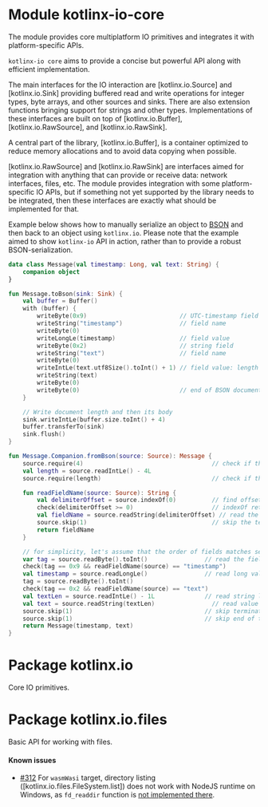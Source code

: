 # Module kotlinx-io-core

The module provides core multiplatform IO primitives and integrates it with platform-specific APIs.

`kotlinx-io core` aims to provide a concise but powerful API along with efficient implementation.

The main interfaces for the IO interaction are [kotlinx.io.Source] and [kotlinx.io.Sink] providing buffered read and 
write operations for integer types, byte arrays, and other sources and sinks. There are also extension functions
bringing support for strings and other types. 
Implementations of these interfaces are built on top of [kotlinx.io.Buffer], [kotlinx.io.RawSource],
and [kotlinx.io.RawSink].

A central part of the library, [kotlinx.io.Buffer], is a container optimized to reduce memory allocations and to avoid
data copying when possible.

[kotlinx.io.RawSource] and [kotlinx.io.RawSink] are interfaces aimed for integration with anything that can provide 
or receive data: network interfaces, files, etc. The module provides integration with some platform-specific IO APIs,
but if something not yet supported by the library needs to be integrated, then these interfaces are exactly what should 
be implemented for that.

Example below shows how to manually serialize an object to [BSON](https://bsonspec.org/spec.html) 
and then back to an object using `kotlinx.io`. Please note that the example aimed to show `kotlinx-io` API in action,
rather than to provide a robust BSON-serialization.
```kotlin
data class Message(val timestamp: Long, val text: String) {
    companion object
}

fun Message.toBson(sink: Sink) {
    val buffer = Buffer()
    with (buffer) {
        writeByte(0x9)                          // UTC-timestamp field
        writeString("timestamp")                // field name
        writeByte(0)
        writeLongLe(timestamp)                  // field value
        writeByte(0x2)                          // string field
        writeString("text")                     // field name
        writeByte(0)
        writeIntLe(text.utf8Size().toInt() + 1) // field value: length followed by the string
        writeString(text)
        writeByte(0)
        writeByte(0)                            // end of BSON document
    }

    // Write document length and then its body
    sink.writeIntLe(buffer.size.toInt() + 4)
    buffer.transferTo(sink)
    sink.flush()
}

fun Message.Companion.fromBson(source: Source): Message {
    source.require(4)                                    // check if the source contains length
    val length = source.readIntLe() - 4L
    source.require(length)                               // check if the source contains the whole message

    fun readFieldName(source: Source): String {
        val delimiterOffset = source.indexOf(0)          // find offset of the 0-byte terminating the name
        check(delimiterOffset >= 0)                      // indexOf return -1 if value not found
        val fieldName = source.readString(delimiterOffset) // read the string until terminator
        source.skip(1)                                   // skip the terminator
        return fieldName
    }

    // for simplicity, let's assume that the order of fields matches serialization order
    var tag = source.readByte().toInt()                // read the field type
    check(tag == 0x9 && readFieldName(source) == "timestamp")
    val timestamp = source.readLongLe()                // read long value
    tag = source.readByte().toInt()
    check(tag == 0x2 && readFieldName(source) == "text")
    val textLen = source.readIntLe() - 1L              // read string length (it includes the terminator)
    val text = source.readString(textLen)                // read value
    source.skip(1)                                     // skip terminator
    source.skip(1)                                     // skip end of the document
    return Message(timestamp, text)
}
```

# Package kotlinx.io

Core IO primitives.

# Package kotlinx.io.files

Basic API for working with files.

#### Known issues

- [#312](https://github.com/Kotlin/kotlinx-io/issues/312) For `wasmWasi` target, directory listing ([kotlinx.io.files.FileSystem.list]) does not work with NodeJS runtime on Windows,
as `fd_readdir` function is [not implemented there](https://github.com/nodejs/node/blob/6f4d6011ea1b448cf21f5d363c44e4a4c56ca34c/deps/uvwasi/src/uvwasi.c#L19).
